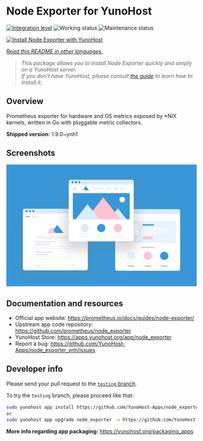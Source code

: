 <!--
N.B.: This README was automatically generated by <https://github.com/YunoHost/apps/tree/master/tools/readme_generator>
It shall NOT be edited by hand.
-->

# Node Exporter for YunoHost

[![Integration level](https://apps.yunohost.org/badge/integration/node_exporter)](https://ci-apps.yunohost.org/ci/apps/node_exporter/)
![Working status](https://apps.yunohost.org/badge/state/node_exporter)
![Maintenance status](https://apps.yunohost.org/badge/maintained/node_exporter)

[![Install Node Exporter with YunoHost](https://install-app.yunohost.org/install-with-yunohost.svg)](https://install-app.yunohost.org/?app=node_exporter)

*[Read this README in other languages.](./ALL_README.md)*

> *This package allows you to install Node Exporter quickly and simply on a YunoHost server.*  
> *If you don't have YunoHost, please consult [the guide](https://yunohost.org/install) to learn how to install it.*

## Overview

Prometheus exporter for hardware and OS metrics exposed by *NIX kernels, written in Go with pluggable metric collectors.


**Shipped version:** 1.9.0~ynh1

## Screenshots

![Screenshot of Node Exporter](./doc/screenshots/example.jpg)

## Documentation and resources

- Official app website: <https://prometheus.io/docs/guides/node-exporter/>
- Upstream app code repository: <https://github.com/prometheus/node_exporter>
- YunoHost Store: <https://apps.yunohost.org/app/node_exporter>
- Report a bug: <https://github.com/YunoHost-Apps/node_exporter_ynh/issues>

## Developer info

Please send your pull request to the [`testing` branch](https://github.com/YunoHost-Apps/node_exporter_ynh/tree/testing).

To try the `testing` branch, please proceed like that:

```bash
sudo yunohost app install https://github.com/YunoHost-Apps/node_exporter_ynh/tree/testing --debug
or
sudo yunohost app upgrade node_exporter -u https://github.com/YunoHost-Apps/node_exporter_ynh/tree/testing --debug
```

**More info regarding app packaging:** <https://yunohost.org/packaging_apps>
